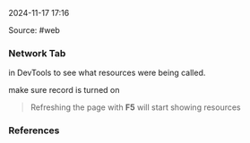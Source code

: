 
2024-11-17 17:16

Source: #web 
### Network Tab
in DevTools to see what resources were being called.

make sure record is turned on 
> Refreshing the page with **F5** will start showing resources



### References
